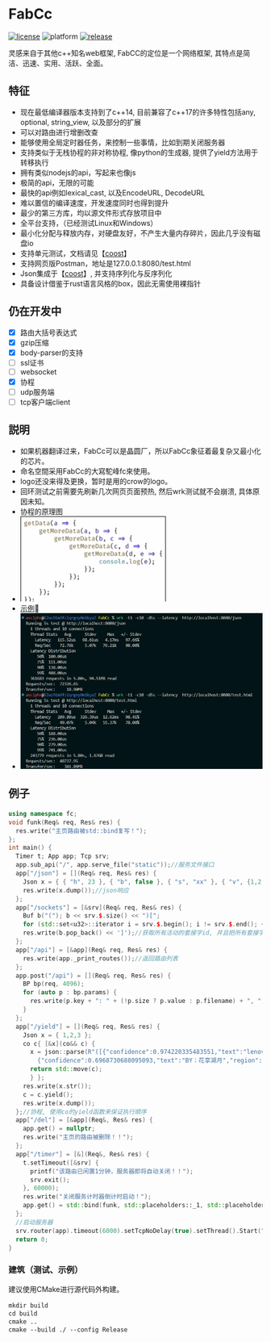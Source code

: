 # FabCc
[![license][license-badge]][license-link]
![platform][supported-platforms-badge]
[![release][release-badge]][release-link]

[license-badge]: https://img.shields.io/badge/License-AGPL%20v3-gold.svg
[license-link]: LICENSE
[supported-platforms-badge]: https://img.shields.io/badge/platform-Win32%20|%20GNU/Linux%20|%20macOS%20|%20FreeBSD%20-maroon
[release-badge]: https://img.shields.io/github/release/asciphx/FabCc.svg?style=flat-square
[release-link]: https://github.com/asciphx/FabCc/releases
灵感来自于其他c++知名web框架, FabCC的定位是一个网络框架, 其特点是简洁、迅速、实用、活跃、全面。

## 特征
- 现在最低编译器版本支持到了c++14, 目前兼容了c++17的许多特性包括any, optional, string_view, 以及部分的扩展
- 可以对路由进行增删改查
- 能够使用全局定时器任务，来控制一些事情，比如到期关闭服务器
- 支持类似于无栈协程的非对称协程, 像python的生成器, 提供了yield方法用于转移执行
- 拥有类似nodejs的api，写起来也像js
- 极简的api，无限的可能
- 最快的api例如lexical_cast, 以及EncodeURL, DecodeURL
- 难以置信的编译速度，开发速度同时也得到提升
- 最少的第三方库，均以源文件形式存放项目中
- 全平台支持，（已经测试Linux和Windows）
- 最小化分配与释放内存，对硬盘友好，不产生大量内存碎片，因此几乎没有磁盘io
- 支持单元测试，文档请见【[coost](https://coostdocs.gitee.io/cn/co/unitest/)】
- 支持网页版Postman，地址是127.0.0.1:8080/test.html
- Json集成于【[coost](https://coostdocs.gitee.io/cn/co/json/)】, 并支持序列化与反序列化
- 具备设计借鉴于rust语言风格的box，因此无需使用裸指针

## 仍在开发中
- [x] 路由大括号表达式
- [x] gzip压缩
- [x] body-parser的支持
- [ ] ssl证书
- [ ] websocket
- [x] 协程
- [ ] udp服务端
- [ ] tcp客户端client

## 説明
- 如果机器翻译过来，FabCc可以是晶圆厂，所以FabCc象征着最复杂又最小化的芯片。
- 命名空間采用FabCc的大寫駝峰fc來使用。
- logo还没来得及更换，暂时是用的crow的logo。
- 回环测试之前需要先刷新几次网页页面预热, 然后wrk测试就不会崩溃, 具体原因未知。
- 协程的原理图
- ![yield](./yield.gif)
- [示例](http://8.129.58.72:8080/)🚀
- ![测试](./test.jpg)

## 例子
```c++
using namespace fc;
void funk(Req& req, Res& res) {
  res.write("主页路由被std::bind复写！");
};
int main() {
  Timer t; App app; Tcp srv;
  app.sub_api("/", app.serve_file("static"));//服务文件接口
  app["/json"] = [](Req& req, Res& res) {
	Json x = { { "h", 23 }, { "b", false }, { "s", "xx" }, { "v", {1,2,3} }, { "o", {{"xx", 0}} } };
	res.write(x.dump());//json响应
  };
  app["/sockets"] = [&srv](Req& req, Res& res) {
	Buf b("("); b << srv.$.size() << ")[";
	for (std::set<u32>::iterator i = srv.$.begin(); i != srv.$.end(); ++i) b << *i << ',', Conn::shut(*i, _READ);
	res.write(b.pop_back() << ']');//获取所有活动的套接字id, 并且把所有套接字关闭
  };
  app["/api"] = [&app](Req& req, Res& res) {
	res.write(app._print_routes());//返回路由列表
  };
  app.post("/api") = [](Req& req, Res& res) {
	BP bp(req, 4096);
	for (auto p : bp.params) {
	  res.write(p.key + ": " + (!p.size ? p.value : p.filename) + ", ");
	}
  };
  app["/yield"] = [](Req& req, Res& res) {
	Json x = { 1,2,3 };
	co c{ [&x](co&& c) {
	  x = json::parse(R"([{"confidence":0.974220335483551,"text":"lenovo联想","region":[[191,80],[672,80],[672,148],[191,148]]},
		{"confidence":0.6968730688095093,"text":"BY：花享湖月","region":[[250,866],[332,866],[332,885],[250,885]]}])");
	  return std::move(c);
	  } };
	res.write(x.str());
	c = c.yield();
	res.write(x.dump());
  };//协程, 使用co的yield函数来保证执行顺序
  app["/del"] = [&app](Req&, Res& res) {
	app.get() = nullptr;
	res.write("主页的路由被删除！！");
  };
  app["/timer"] = [&](Req&, Res& res) {
	t.setTimeout([&srv] {
	  printf("该路由已闲置1分钟，服务器即将自动关闭！！");
	  srv.exit();
	}, 60000);
	res.write("关闭服务计时器倒计时启动！");
	app.get() = std::bind(funk, std::placeholders::_1, std::placeholders::_2);
  };
  //启动服务器
  srv.router(app).timeout(6000).setTcpNoDelay(true).setThread().Start("0.0.0.0", 8080);
  return 0;
}
```

### 建筑（测试、示例）
建议使用CMake进行源代码外构建。
```
mkdir build
cd build
cmake ..
cmake --build ./ --config Release
```

